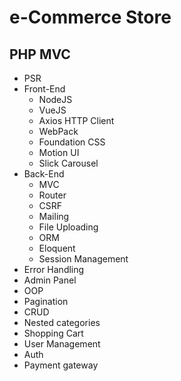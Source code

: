 # e-Commerce Store
## PHP MVC

- PSR
- Front-End
  - NodeJS
  - VueJS
  - Axios HTTP Client
  - WebPack
  - Foundation CSS
  - Motion UI
  - Slick Carousel
- Back-End
  - MVC
  - Router
  - CSRF
  - Mailing
  - File Uploading
  - ORM
  - Eloquent
  - Session Management
- Error Handling
- Admin Panel
- OOP
- Pagination
- CRUD
- Nested categories
- Shopping Cart
- User Management
- Auth
- Payment gateway
